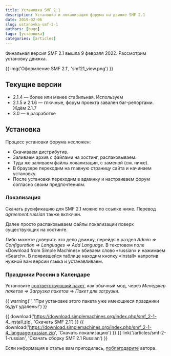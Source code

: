 ```yaml
---
title: Установка SMF 2.1
description: Установка и локализация форума на движке SMF 2.1
date: 2019-02-06
slug: ustanovka-smf-2-1
authors: [bugo]
tags: [установка]
categories: [articles]
---
```


Финальная версия SMF 2.1 вышла 9 февраля 2022. Рассмотрим установку движка.

<!-- more -->

{{ img('Оформление SMF 2.1', 'smf21_view.png') }}

## Текущие версии

- 2.1.4 — более или менее стабильная. Используем
- 2.1.5 и 2.1.6 — глючные, форум проекта завален баг-репортами. Ждём 2.1.7
- 3.0 — в разработке

## Установка

Процесс установки форума несложен:

- Скачиваем дистрибутив.
- Заливаем архив с файлами на хостинг, распаковываем.
- Туда же заливаем файлы локализации, с заменой (см. ниже).
- В браузере переходим на главную страницу сайта и начинаем установку.
- После установки переходим в админку и настраиваем форум согласно своим предпочтениям.

### Локализация

Скачать русификацию для SMF 2.1 можно по ссылке ниже. Перевод _agreement.russian_ также включен.

Далее просто распаковываем файлы локализации поверх существующих на хостинге.

Либо можете доверить это дело движку, перейдя в раздел _Admin => Configuration => Languages => Add Language_. В текстовом поле «Download from Simple Machines» вбиваем слово «russian» и нажимаем «Search». В появившейся таблице находим кнопку «Install» напротив нужной вам версии языка и устанавливаем.

### Праздники России в Календаре

Установите [соответствующий пакет](https://drive.proton.me/urls/BC912Z2D0M#ku2gSNoIfSA3), как обычный мод, через _Менеджер пакетов => Загрузка пакетов => Пакет для загрузки_.

{{ warning('', 'При установке этого пакета уже имеющиеся праздники будут удалены!') }}

{{ download('https://download.simplemachines.org/index.php/smf_2-1-4_install.zip', 'Скачать SMF 2.1') }}
{{ download('https://download.simplemachines.org/index.php/smf_2-1-4_language-russian.zip', 'Скачать локализацию') }}
{{ link('/articles/smf-2-1-russian', 'Скачать сборку SMF 2.1 Russian') }}

Если информация в статье вам пригодилась, [поблагодарите](/about) автора.
